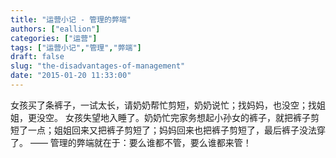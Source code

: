 ```yaml
---
title: "运营小记 - 管理的弊端"
authors: ["eallion"]
categories: ["运营"]
tags: ["运营小记","管理","弊端"]
draft: false
slug: "the-disadvantages-of-management"
date: "2015-01-20 11:33:00"
---
```


女孩买了条裤子，一试太长，请奶奶帮忙剪短，奶奶说忙；找妈妈，也没空；找姐姐，更没空。 女孩失望地入睡了。奶奶忙完家务想起小孙女的裤子，就把裤子剪短了一点；姐姐回来又把裤子剪短了；妈妈回来也把裤子剪短了，最后裤子没法穿了。 —— 管理的弊端就在于：要么谁都不管，要么谁都来管！

